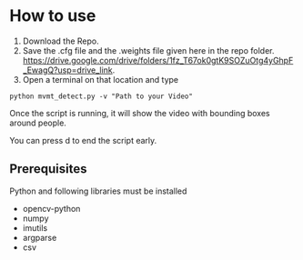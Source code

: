 # How to use
1. Download the Repo.
2. Save the .cfg file and the .weights file given here in the repo folder. https://drive.google.com/drive/folders/1fz_T67ok0gtK9SOZuOtg4yGhpF_EwagQ?usp=drive_link.
3. Open a terminal on that location and type
```
python mvmt_detect.py -v "Path to your Video"
```
Once the script is running, it will show the video with bounding boxes around people.

You can press d to end the script early.

## Prerequisites
Python and following libraries must be installed
- opencv-python
- numpy
- imutils
- argparse
- csv


